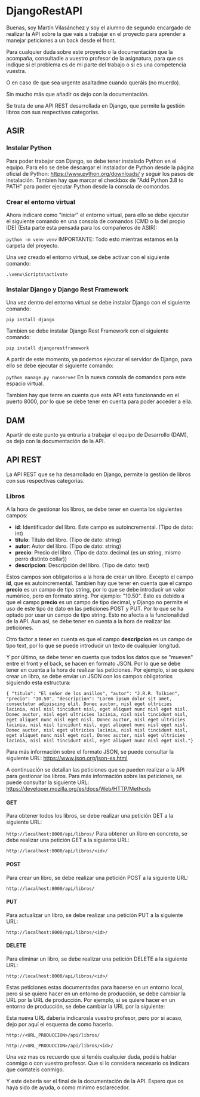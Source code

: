 # DjangoRestAPI
Buenas, soy Martín Vilasánchez y soy el alumno de segundo encargado de realizar la API sobre la que vais a trabajar en el proyecto para aprender a manejar peticiones a un back desde el front.

Para cualquier duda sobre este proyecto o la documentación que la acompaña, consultadle a vuestro profesor de la asignatura, para que os indique si el problema es de mi parte del trabajo o si es una competencia vuestra.

O en caso de que sea urgente asaltadme cuando queráis (no muerdo).

Sin mucho más que añadir os dejo con la documentación.

Se trata de una API REST desarrollada en Django, que permite la gestión libros con sus respectivas categorías.


## ASIR

### Instalar Python

Para poder trabajar con Django, se debe tener instalado Python en el equipo. Para ello se debe descargar el instalador de Python desde la página oficial de Python: https://www.python.org/downloads/ y seguir los pasos de instalación. Tambien hay que marcar el checkbox de "Add Python 3.8 to PATH" para poder ejecutar Python desde la consola de comandos.

### Crear el entorno virtual

Ahora indicaré como "iniciar" el entorno virtual, para ello se debe ejecutar el siguiente comando en una consola de comandos (CMD o la del propio IDE) (Esta parte esta pensada para los compañeros de ASIR):

``` python -m venv venv ``` IMPORTANTE: Todo esto mientras estamos en la carpeta del proyecto.

Una vez creado el entorno virtual, se debe activar con el siguiente comando:

``` .\venv\Scripts\activate ``` 

### Instalar Django y Django Rest Framework

Una vez dentro del entorno virtual se debe instalar Django con el siguiente comando:

``` pip install django ``` 

Tambien se debe instalar Django Rest Framework con el siguiente comando:

``` pip install djangorestframework ``` 

A partir de este momento, ya podemos ejecutar el servidor de Django, para ello se debe ejecutar el siguiente comando:

``` python manage.py runserver ``` En la nueva consola de comandos para este espacio virtual.

Tambien hay que tenre en cuenta que esta API esta funcionando en el puerto 8000, por lo que se debe tener en cuenta para poder acceder a ella.

## DAM

Apartir de este punto ya entraria a trabajar el equipo de Desarrollo (DAM), os dejo con la documentación de la API.

## API REST

La API REST que se ha desarrollado en Django, permite la gestión de libros con sus respectivas categorías.

### Libros

A la hora de gestionar los libros, se debe tener en cuenta los siguientes campos:

- **id**: Identificador del libro. Este campo es autoincremental. (Tipo de dato: int)
- **titulo**: Título del libro. (Tipo de dato: string)
- **autor**: Autor del libro. (Tipo de dato: string)
- **precio**: Precio del libro. (Tipo de dato: decimal (es un string, mismo perro distinto collar))
- **descripcion**: Descripción del libro. (Tipo de dato: text)

Estos campos son obligatorios a la hora de crear un libro. Excepto el campo **id**, que es autoincremental.
Tambien hay que tener en cuenta que el campo **precio** es un campo de tipo string, por lo que se debe introducir un valor numérico, pero en formato string. Por ejemplo: "10.50". Esto es debido a que el campo **precio** es un campo de tipo decimal, y Django no permite el uso de este tipo de dato en las peticiones POST y PUT. Por lo que se ha optado por usar un campo de tipo string. Esto no afecta a la funcionalidad de la API. Aun así, se debe tener en cuenta a la hora de realizar las peticiones.

Otro factor a tener en cuenta es que el campo **descripcion** es un campo de tipo text, por lo que se puede introducir un texto de cualquier longitud.

Y por último, se debe tener en cuenta que todos los datos que se "mueven" entre el front y el back, se hacen en formato JSON. Por lo que se debe tener en cuenta a la hora de realizar las peticiones. Por ejemplo, si se quiere crear un libro, se debe enviar un JSON con los campos obligatorios siguiendo esta estructura: 
    
``` { "titulo": "El señor de los anillos", "autor": "J.R.R. Tolkien", "precio": "10.50", "descripcion": "Lorem ipsum dolor sit amet, consectetur adipiscing elit. Donec auctor, nisl eget ultricies lacinia, nisl nisl tincidunt nisl, eget aliquet nunc nisl eget nisl. Donec auctor, nisl eget ultricies lacinia, nisl nisl tincidunt nisl, eget aliquet nunc nisl eget nisl. Donec auctor, nisl eget ultricies lacinia, nisl nisl tincidunt nisl, eget aliquet nunc nisl eget nisl. Donec auctor, nisl eget ultricies lacinia, nisl nisl tincidunt nisl, eget aliquet nunc nisl eget nisl. Donec auctor, nisl eget ultricies lacinia, nisl nisl tincidunt nisl, eget aliquet nunc nisl eget nisl."} ```

Para más información sobre el formato JSON, se puede consultar la siguiente URL: https://www.json.org/json-es.html   

A continuación se detallan las peticiones que se pueden realizar a la API para gestionar los libros. Para más información sobre las peticiones, se puede consultar la siguiente URL: https://developer.mozilla.org/es/docs/Web/HTTP/Methods

#### GET

Para obtener todos los libros, se debe realizar una petición GET a la siguiente URL:

``` http://localhost:8000/api/libros/ ```
Para obtener un libro en concreto, se debe realizar una petición GET a la siguiente URL:

``` http://localhost:8000/api/libros/<id>/ ```
#### POST

Para crear un libro, se debe realizar una petición POST a la siguiente URL:

``` http://localhost:8000/api/libros/ ```
#### PUT

Para actualizar un libro, se debe realizar una petición PUT a la siguiente URL:

``` http://localhost:8000/api/libros/<id>/ ```
#### DELETE

Para eliminar un libro, se debe realizar una petición DELETE a la siguiente URL:

``` http://localhost:8000/api/libros/<id>/ ```

Estas peticiones estas documentadas para hacerse en un entorno local, pero si se quiere hacer en un entorno de producción, se debe cambiar la URL por la URL de producción. Por ejemplo, si se quiere hacer en un entorno de producción, se debe cambiar la URL por la siguiente:

Esta nueva URL daberia indicarosla vuestro profesor, pero por si acaso, dejo por aquí el esquema de como hacerlo.

``` http://<URL_PRODUCCION>/api/libros/ ```

``` http://<URL_PRODUCCION>/api/libros/<id>/ ```

Una vez mas os recuerdo que si tenéis cualquier duda, podéis hablar conmigo o con vuestro profesor. Que si lo considera necesario os indicara que contateis conmigo.

Y este debería ser el final de la documentación de la API. Espero que os haya sido de ayuda, o como minimo esclarecedor.